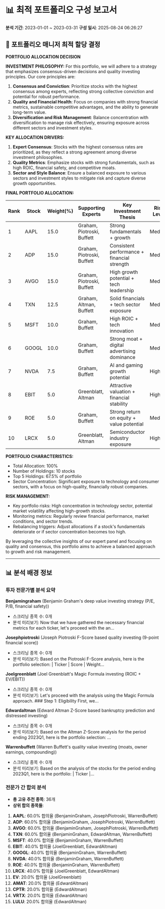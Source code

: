 # 📊 최적 포트폴리오 구성 보고서
**분석 기간**: 2023-01-01 ~ 2023-03-31
**구성 일시**: 2025-08-24 06:26:27

## 💼 포트폴리오 매니저 최적 할당 결정

**PORTFOLIO ALLOCATION DECISION**

**INVESTMENT PHILOSOPHY:**
For this portfolio, we will adhere to a strategy that emphasizes consensus-driven decisions and quality investing principles. Our core principles are:
1. **Consensus and Conviction**: Prioritize stocks with the highest consensus among experts, reflecting strong collective conviction and potential for robust performance.
2. **Quality and Financial Health**: Focus on companies with strong financial metrics, sustainable competitive advantages, and the ability to generate long-term value.
3. **Diversification and Risk Management**: Balance concentration with diversification to manage risk effectively, ensuring exposure across different sectors and investment styles.

**KEY ALLOCATION DRIVERS:**
1. **Expert Consensus**: Stocks with the highest consensus rates are prioritized, as they reflect a strong agreement among diverse investment philosophies.
2. **Quality Metrics**: Emphasize stocks with strong fundamentals, such as high ROIC, financial safety, and competitive moats.
3. **Sector and Style Balance**: Ensure a balanced exposure to various sectors and investment styles to mitigate risk and capture diverse growth opportunities.

**FINAL PORTFOLIO ALLOCATION:**

| Rank | Stock | Weight(%) | Supporting Experts | Key Investment Thesis | Risk Level |
|------|-------|-----------|-------------------|----------------------|------------|
| 1    | AAPL  | 15.0      | Graham, Piotroski, Buffett | Strong fundamentals + growth | Medium |
| 2    | ADP   | 15.0      | Graham, Piotroski, Buffett | Consistent performance + financial strength | Medium |
| 3    | AVGO  | 15.0      | Graham, Piotroski, Buffett | High growth potential + tech leadership | Medium |
| 4    | TXN   | 12.5      | Graham, Altman, Buffett | Solid financials + tech sector exposure | Medium |
| 5    | MSFT  | 10.0      | Graham, Buffett | High ROIC + tech innovation | Medium |
| 6    | GOOGL | 10.0      | Graham, Buffett | Strong moat + digital advertising dominance | Medium |
| 7    | NVDA  | 7.5       | Graham, Buffett | AI and gaming growth potential | High |
| 8    | EBIT  | 5.0       | Greenblatt, Altman | Attractive valuation + financial stability | High |
| 9    | ROE   | 5.0       | Graham, Buffett | Strong return on equity + value potential | Medium |
| 10   | LRCX  | 5.0       | Greenblatt, Altman | Semiconductor industry exposure | High |

**PORTFOLIO CHARACTERISTICS:**
- Total Allocation: 100%
- Number of Holdings: 10 stocks
- Top 5 Holdings: 67.5% of portfolio
- Sector Concentration: Significant exposure to technology and consumer sectors, with a focus on high-quality, financially robust companies.

**RISK MANAGEMENT:**
- Key portfolio risks: High concentration in technology sector, potential market volatility affecting high-growth stocks.
- Monitoring metrics: Regularly review financial performance, market conditions, and sector trends.
- Rebalancing triggers: Adjust allocations if a stock's fundamentals deteriorate or if sector concentration becomes too high.

By leveraging the collective insights of our expert panel and focusing on quality and consensus, this portfolio aims to achieve a balanced approach to growth and risk management.

---

## 📊 분석 배경 정보

### 투자 전문가별 분석 요약

**Benjamingraham** (Benjamin Graham's deep value investing strategy (P/E, P/B, financial safety))
- 스크리닝 종목 수: 0개
- 분석 미리보기: Now that we have gathered the necessary financial metrics for each ticker, let's proceed with the an...

**Josephpiotroski** (Joseph Piotroski F-Score based quality investing (9-point financial score))
- 스크리닝 종목 수: 0개
- 분석 미리보기: Based on the Piotroski F-Score analysis, here is the portfolio selection:  | Ticker | Score | Weight...

**Joelgreenblatt** (Joel Greenblatt's Magic Formula investing (ROIC + EV/EBIT))
- 스크리닝 종목 수: 0개
- 분석 미리보기: Let's proceed with the analysis using the Magic Formula approach.  ### Step 1: Eligibility First, we...

**Edwardaltman** (Edward Altman Z-Score based bankruptcy prediction and distressed investing)
- 스크리닝 종목 수: 0개
- 분석 미리보기: Based on the Altman Z-Score analysis for the period ending 2023Q1, here is the portfolio selection: ...

**Warrenbuffett** (Warren Buffett's quality value investing (moats, owner earnings, compounding))
- 스크리닝 종목 수: 0개
- 분석 미리보기: Based on the analysis of the stocks for the period ending 2023Q1, here is the portfolio:  | Ticker |...

### 전문가 간 합의 분석

- **총 고유 추천 종목**: 36개
- **상위 합의 종목들**:

1. **AAPL**: 60.0% 합의율 (BenjaminGraham, JosephPiotroski, WarrenBuffett)
2. **ADP**: 60.0% 합의율 (BenjaminGraham, JosephPiotroski, WarrenBuffett)
3. **AVGO**: 60.0% 합의율 (BenjaminGraham, JosephPiotroski, WarrenBuffett)
4. **TXN**: 60.0% 합의율 (BenjaminGraham, EdwardAltman, WarrenBuffett)
5. **MSFT**: 40.0% 합의율 (BenjaminGraham, WarrenBuffett)
6. **EBIT**: 40.0% 합의율 (JoelGreenblatt, EdwardAltman)
7. **GOOGL**: 40.0% 합의율 (BenjaminGraham, WarrenBuffett)
8. **NVDA**: 40.0% 합의율 (BenjaminGraham, WarrenBuffett)
9. **ROE**: 40.0% 합의율 (BenjaminGraham, WarrenBuffett)
10. **LRCX**: 40.0% 합의율 (JoelGreenblatt, EdwardAltman)
11. **EV**: 20.0% 합의율 (JoelGreenblatt)
12. **AMAT**: 20.0% 합의율 (EdwardAltman)
13. **CPTR**: 20.0% 합의율 (EdwardAltman)
14. **VRTX**: 20.0% 합의율 (EdwardAltman)
15. **LULU**: 20.0% 합의율 (EdwardAltman)
